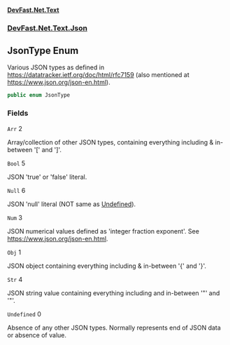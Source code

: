 #### [DevFast.Net.Text](index.md 'index')
### [DevFast.Net.Text.Json](DevFast.Net.Text.Json.md 'DevFast.Net.Text.Json')

## JsonType Enum

Various JSON types as defined in https://datatracker.ietf.org/doc/html/rfc7159
(also mentioned at https://www.json.org/json-en.html).

```csharp
public enum JsonType
```
### Fields

<a name='DevFast.Net.Text.Json.JsonType.Arr'></a>

`Arr` 2

Array/collection of other JSON types, containing everything including & in-between '[' and ']'.

<a name='DevFast.Net.Text.Json.JsonType.Bool'></a>

`Bool` 5

JSON 'true' or 'false' literal.

<a name='DevFast.Net.Text.Json.JsonType.Null'></a>

`Null` 6

JSON 'null' literal (NOT same as [Undefined](DevFast.Net.Text.Json.JsonType.md#DevFast.Net.Text.Json.JsonType.Undefined 'DevFast.Net.Text.Json.JsonType.Undefined')).

<a name='DevFast.Net.Text.Json.JsonType.Num'></a>

`Num` 3

JSON numerical values defined as 'integer fraction exponent'. See https://www.json.org/json-en.html.

<a name='DevFast.Net.Text.Json.JsonType.Obj'></a>

`Obj` 1

JSON object containing everything including & in-between '{' and '}'.

<a name='DevFast.Net.Text.Json.JsonType.Str'></a>

`Str` 4

JSON string value containing everything including and in-between '"' and '"'.

<a name='DevFast.Net.Text.Json.JsonType.Undefined'></a>

`Undefined` 0

Absence of any other JSON types. Normally represents end of JSON data or absence of value.